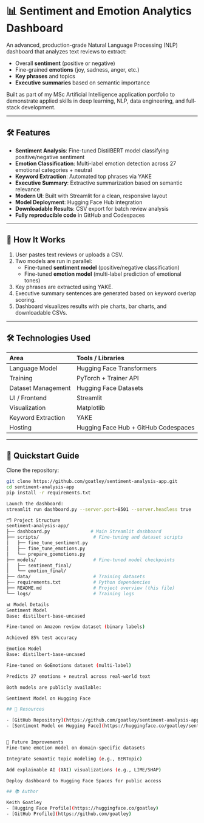 # 📊 Sentiment and Emotion Analytics Dashboard

An advanced, production-grade Natural Language Processing (NLP) dashboard that analyzes text reviews to extract:
- Overall **sentiment** (positive or negative)
- Fine-grained **emotions** (joy, sadness, anger, etc.)
- **Key phrases** and topics
- **Executive summaries** based on semantic importance

Built as part of my MSc Artificial Intelligence application portfolio to demonstrate applied skills in deep learning, NLP, data engineering, and full-stack development.

---

## 🛠 Features

- **Sentiment Analysis**: Fine-tuned DistilBERT model classifying positive/negative sentiment
- **Emotion Classification**: Multi-label emotion detection across 27 emotional categories + neutral
- **Keyword Extraction**: Automated top phrases via YAKE
- **Executive Summary**: Extractive summarization based on semantic relevance
- **Modern UI**: Built with Streamlit for a clean, responsive layout
- **Model Deployment**: Hugging Face Hub integration
- **Downloadable Results**: CSV export for batch review analysis
- **Fully reproducible code** in GitHub and Codespaces

---

## 🧠 How It Works

1. User pastes text reviews or uploads a CSV.
2. Two models are run in parallel:
   - Fine-tuned **sentiment model** (positive/negative classification)
   - Fine-tuned **emotion model** (multi-label prediction of emotional tones)
3. Key phrases are extracted using YAKE.
4. Executive summary sentences are generated based on keyword overlap scoring.
5. Dashboard visualizes results with pie charts, bar charts, and downloadable CSVs.

---

## 🛠 Technologies Used

| Area | Tools / Libraries |
|:-----|:------------------|
| Language Model | Hugging Face Transformers |
| Training | PyTorch + Trainer API |
| Dataset Management | Hugging Face Datasets |
| UI / Frontend | Streamlit |
| Visualization | Matplotlib |
| Keyword Extraction | YAKE |
| Hosting | Hugging Face Hub + GitHub Codespaces |

---

## 🚀 Quickstart Guide

Clone the repository:

```bash
git clone https://github.com/goatley/sentiment-analysis-app.git
cd sentiment-analysis-app
pip install -r requirements.txt

Launch the dashboard:
streamlit run dashboard.py --server.port=8501 --server.headless true

🗂 Project Structure
sentiment-analysis-app/
├── dashboard.py               # Main Streamlit dashboard
├── scripts/                    # Fine-tuning and dataset scripts
│   ├── fine_tune_sentiment.py
│   ├── fine_tune_emotions.py
│   └── prepare_goemotions.py
├── models/                     # Fine-tuned model checkpoints
│   ├── sentiment_final/
│   └── emotion_final/
├── data/                       # Training datasets
├── requirements.txt            # Python dependencies
├── README.md                   # Project overview (this file)
└── logs/                       # Training logs

📊 Model Details
Sentiment Model
Base: distilbert-base-uncased

Fine-tuned on Amazon review dataset (binary labels)

Achieved 85% test accuracy

Emotion Model
Base: distilbert-base-uncased

Fine-tuned on GoEmotions dataset (multi-label)

Predicts 27 emotions + neutral across real-world text

Both models are publicly available:

Sentiment Model on Hugging Face

## 🔗 Resources

- [GitHub Repository](https://github.com/goatley/sentiment-analysis-app)
- [Sentiment Model on Hugging Face](https://huggingface.co/goatley/sentiment-final-model)


🎯 Future Improvements
Fine-tune emotion model on domain-specific datasets

Integrate semantic topic modeling (e.g., BERTopic)

Add explainable AI (XAI) visualizations (e.g., LIME/SHAP)

Deploy dashboard to Hugging Face Spaces for public access

## 📚 Author

Keith Goatley  
- [Hugging Face Profile](https://huggingface.co/goatley)  
- [GitHub Profile](https://github.com/goatley)

